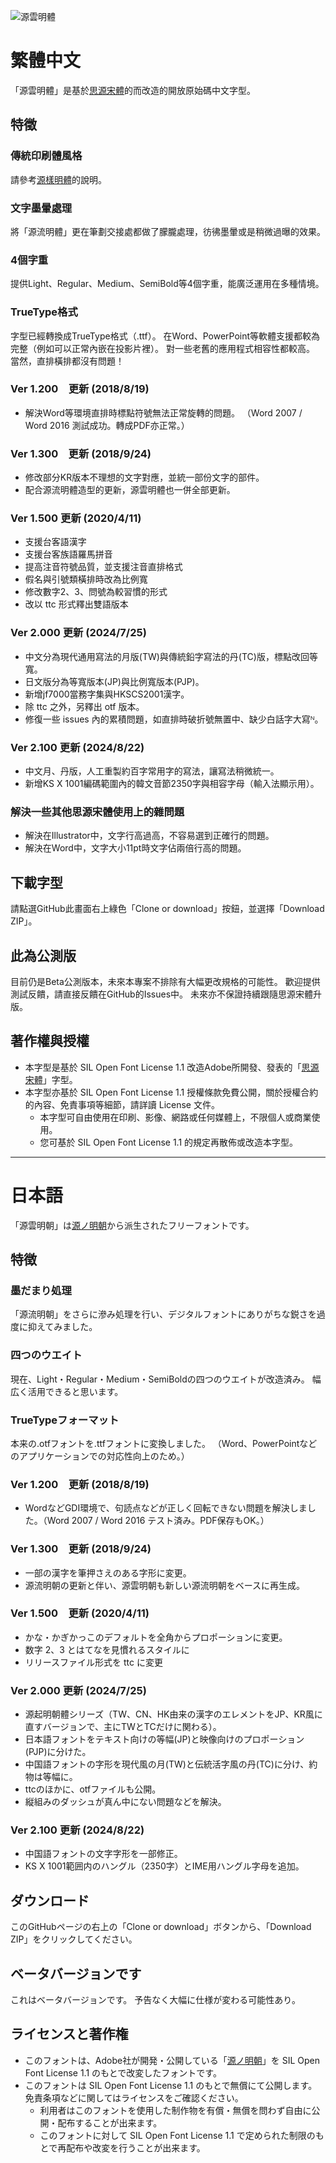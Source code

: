 ![源雲明體](https://buttaiwan.github.io/font/pics/genwan.png)

# 繁體中文

「源雲明體」是基於[思源宋體](https://github.com/adobe-fonts/source-han-serif/)的而改造的開放原始碼中文字型。

## 特徵

### 傳統印刷體風格

請參考[源樣明體](https://github.com/ButTaiwan/genyo-font/tree/master)的說明。

### 文字墨暈處理

將「源流明體」更在筆劃交接處都做了朦朧處理，彷彿墨暈或是稍微過曝的效果。

### 4個字重

提供Light、Regular、Medium、SemiBold等4個字重，能廣泛運用在多種情境。

### TrueType格式

字型已經轉換成TrueType格式（.ttf）。
在Word、PowerPoint等軟體支援都較為完整（例如可以正常內嵌在投影片裡）。
對一些老舊的應用程式相容性都較高。
當然，直排橫排都沒有問題！

### Ver 1.200　更新 (2018/8/19)

* 解決Word等環境直排時標點符號無法正常旋轉的問題。 （Word 2007 / Word 2016 測試成功。轉成PDF亦正常。）

### Ver 1.300　更新 (2018/9/24)

* 修改部分KR版本不理想的文字對應，並統一部份文字的部件。
* 配合源流明體造型的更新，源雲明體也一併全部更新。

### Ver 1.500 更新 (2020/4/11)

* 支援台客語漢字
* 支援台客族語羅馬拼音
* 提高注音符號品質，並支援注音直排格式
* 假名與引號類橫排時改為比例寬
* 修改數字2、3、問號為較習慣的形式
* 改以 ttc 形式釋出雙語版本

### Ver 2.000 更新 (2024/7/25)

* 中文分為現代通用寫法的月版(TW)與傳統鉛字寫法的丹(TC)版，標點改回等寬。
* 日文版分為等寬版本(JP)與比例寬版本(PJP)。
* 新增jf7000當務字集與HKSCS2001漢字。
* 除 ttc 之外，另釋出 otf 版本。
* 修復一些 issues 內的累積問題，如直排時破折號無置中、缺少白話字大寫ᴺ。

### Ver 2.100 更新 (2024/8/22)

* 中文月、丹版，人工重製約百字常用字的寫法，讓寫法稍微統一。
* 新增KS X 1001編碼範圍內的韓文音節2350字與相容字母（輸入法顯示用）。

### 解決一些其他思源宋體使用上的雜問題

* 解決在Illustrator中，文字行高過高，不容易選到正確行的問題。
* 解決在Word中，文字大小11pt時文字佔兩倍行高的問題。

## 下載字型

請點選GitHub此畫面右上綠色「Clone or download」按鈕，並選擇「Download ZIP」。

## 此為公測版

目前仍是Beta公測版本，未來本專案不排除有大幅更改規格的可能性。
歡迎提供測試反饋，請直接反饋在GitHub的Issues中。
未來亦不保證持續跟隨思源宋體升版。

## 著作權與授權

* 本字型是基於 SIL Open Font License 1.1 改造Adobe所開發、發表的「[思源宋體](https://github.com/adobe-fonts/source-han-serif/)」字型。
* 本字型亦基於 SIL Open Font License 1.1 授權條款免費公開，關於授權合約的內容、免責事項等細節，請詳讀 License 文件。
    * 本字型可自由使用在印刷、影像、網路或任何媒體上，不限個人或商業使用。
    * 您可基於 SIL Open Font License 1.1 的規定再散佈或改造本字型。

---

# 日本語

「源雲明朝」は[源ノ明朝](https://github.com/adobe-fonts/source-han-serif/)から派生されたフリーフォントです。

## 特徴

### 墨だまり処理

「源流明朝」をさらに滲み処理を行い、デジタルフォントにありがちな鋭さを過度に抑えてみました。

### 四つのウエイト

現在、Light・Regular・Medium・SemiBoldの四つのウエイトが改造済み。
幅広く活用できると思います。

### TrueTypeフォーマット

本来の.otfフォントを.ttfフォントに変換しました。
（Word、PowerPointなどのアプリケーションでの対応性向上のため。）

### Ver 1.200　更新 (2018/8/19)

* WordなどGDI環境で、句読点などが正しく回転できない問題を解決しました。（Word 2007 / Word 2016 テスト済み。PDF保存もOK。）

### Ver 1.300　更新 (2018/9/24)

* 一部の漢字を筆押さえのある字形に変更。
* 源流明朝の更新と伴い、源雲明朝も新しい源流明朝をベースに再生成。

### Ver 1.500　更新 (2020/4/11)

* かな・かぎかっこのデフォルトを全角からプロポーションに変更。
* 数字 2、3 とはてなを見慣れるスタイルに
* リリースファイル形式を ttc に変更

### Ver 2.000 更新 (2024/7/25)

* 源起明朝體シリーズ（TW、CN、HK由来の漢字のエレメントをJP、KR風に直すバージョンで、主にTWとTCだけに関わる）。
* 日本語フォントをテキスト向けの等幅(JP)と映像向けのプロポーション(PJP)に分けた。
* 中国語フォントの字形を現代風の月(TW)と伝統活字風の丹(TC)に分け、約物は等幅に。
* ttcのほかに、otfファイルも公開。
* 縦組みのダッシュが真ん中にない問題などを解決。

### Ver 2.100 更新 (2024/8/22)

* 中国語フォントの文字字形を一部修正。
* KS X 1001範囲内のハングル（2350字）とIME用ハングル字母を追加。

## ダウンロード

このGitHubページの右上の「Clone or download」ボタンから、「Download ZIP」をクリックしてください。

## ベータバージョンです

これはベータバージョンです。
予告なく大幅に仕様が変わる可能性あり。

## ライセンスと著作権

* このフォントは、Adobe社が開発・公開している「[源ノ明朝](https://github.com/adobe-fonts/source-han-serif/)」を SIL Open Font License 1.1 のもとで改変したフォントです。
* このフォントは SIL Open Font License 1.1 のもとで無償にて公開します。免責条項などに関してはライセンスをご確認ください。
    * 利用者はこのフォントを使用した制作物を有償・無償を問わず自由に公開・配布することが出来ます。 　
    * このフォントに対して SIL Open Font License 1.1 で定められた制限のもとで再配布や改変を行うことが出来ます。
